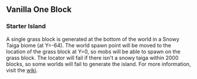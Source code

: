 ## Vanilla One Block
### Starter Island
A single grass block is generated at the bottom of the world in a Snowy Taiga biome (at Y=-64). The world spawn point will be moved to the location of the grass block at Y=0, so mobs will be able to spawn on the grass block. The locator will fail if there isn't a snowy taiga within 2000 blocks, so some worlds will fail to generate the island. For more information, visit the [wiki](https://github.com/BPR02/SkyBlock_Collection/wiki).
